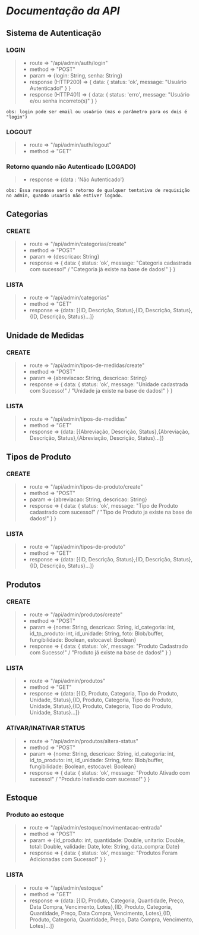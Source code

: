 # _Documentação da API_

## **Sistema de Autenticação**

### LOGIN

> - route => "/api/admin/auth/login"
> - method => "POST"
> - param => {login: String, senha: String}
> - response (HTTP200) => { data: { status: 'ok', message: "Usuário Autenticado!" } }
> - response (HTTP401) => { data: { status: 'erro', message: "Usuário e/ou senha incorreto(s)" } }

    obs: login pode ser email ou usuário (mas o parâmetro para os dois é "login")

### LOGOUT

> - route => "/api/admin/auth/logout"
> - method => "GET"

### Retorno quando não Autenticado (LOGADO)
		
> - response => {data : 'Não Autenticado'}

    obs: Essa response será o retorno de qualquer tentativa de requisição no admin, quando usuario não estiver logado.

## **Categorias**

### CREATE

> - route => "/api/admin/categorias/create"
> - method => "POST"
> - param => {descricao: String}
> - response => { data: { status: 'ok', message: "Categoria cadastrada com sucesso!" / "Categoria já existe na base de dados!" } }

### LISTA

> - route => "/api/admin/categorias"
> - method => "GET"
> - response => {data: [{ID, Descrição, Status},{ID, Descrição, Status},{ID, Descrição, Status}...]}

## **Unidade de Medidas**

### CREATE

> - route => "/api/admin/tipos-de-medidas/create"
> - method => "POST"
> - param => {abreviacao: String, descricao: String}
> - response => { data: { status: 'ok', message: "Unidade cadastrada com Sucesso!" / "Unidade ja existe na base de dados!" } }

### LISTA

> - route => "/api/admin/tipos-de-medidas"
> - method => "GET"
> - response => {data: [{Abreviação, Descrição, Status},{Abreviação, Descrição, Status},{Abreviação, Descrição, Status}...]}

## **Tipos de Produto**

### CREATE

> - route => "/api/admin/tipos-de-produto/create"
> - method => "POST"
> - param => {abreviacao: String, descricao: String}
> - response => { data: { status: 'ok', message: "Tipo de Produto cadastrado com sucesso!" / "Tipo de Produto ja existe na base de dados!" } }

### LISTA

> - route => "/api/admin/tipos-de-produto"
> - method => "GET"
> - response => {data: [{ID, Descrição, Status},{ID, Descrição, Status},{ID, Descrição, Status}...]}

## **Produtos**

### CREATE

> - route => "/api/admin/produtos/create"
> - method => "POST"
> - param => {nome: String, descricao: String, id_categoria: int, id_tp_produto: int, id_unidade: String, foto: Blob/buffer, fungibilidade: Boolean, estocavel: Boolean}
> - response => { data: { status: 'ok', message: "Produto Cadastrado com Sucesso!" / "Produto já existe na base de dados!" } }

### LISTA

> - route => "/api/admin/produtos"
> - method => "GET"
> - response => {data: [{ID, Produto, Categoria, Tipo do Produto, Unidade, Status},{ID, Produto, Categoria, Tipo do Produto, Unidade, Status},{ID, Produto, Categoria, Tipo do Produto, Unidade, Status}...]}


### ATIVAR/INATIVAR STATUS

> - route => "/api/admin/produtos/altera-status"
> - method => "POST"
> - param => {nome: String, descricao: String, id_categoria: int, id_tp_produto: int, id_unidade: String, foto: Blob/buffer, fungibilidade: Boolean, estocavel: Boolean}
> - response => { data: { status: 'ok', message: "Produto Ativado com sucesso!" / "Produto Inativado com sucesso!" } }

## **Estoque**

### Produto ao estoque

> - route => "/api/admin/estoque/movimentacao-entrada"
> - method => "POST"
> - param => {id_produto: int, quantidade: Double, unitario: Double, total: Double, validade: Date, lote: String, data_compra: Date}
> - response => { data: { status: 'ok', message: "Produtos Foram Adicionadas com Sucesso!" } }

### LISTA

> - route => "/api/admin/estoque"
> - method => "GET"
> - response => {data: [{ID, Produto, Categoria, Quantidade, Preço, Data Compra, Vencimento, Lotes},{ID, Produto, Categoria, Quantidade, Preço, Data Compra, Vencimento, Lotes},{ID, Produto, Categoria, Quantidade, Preço, Data Compra, Vencimento, Lotes}...]}